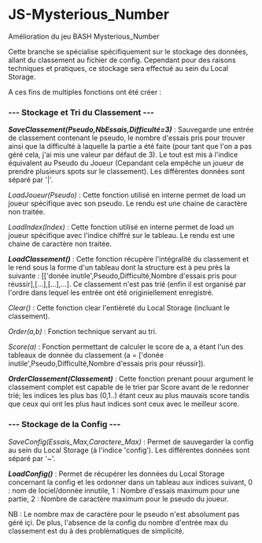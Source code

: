 # JS-Mysterious_Number
Amélioration du jeu BASH Mysterious_Number

Cette branche se spécialise spécifiquement sur le stockage des données, allant du classement au fichier de config.
Cependant pour des raisons techniques et pratiques, ce stockage sera effectué au sein du Local Storage.

A ces fins de multiples fonctions ont été créer :



### --- Stockage et Tri du Classement ---

   ***SaveClassement(Pseudo,NbEssais,Difficulté=3)*** : Sauvegarde une entrée de classement contenant le pseudo, le nombre d'essais pris pour trouver ainsi que la difficulté à laquelle la partie a été faite (pour tant que l'on a pas géré cela, j'ai mis une valeur par défaut de 3). Le tout est mis à l'indice équivalent au Pseudo du Joueur (Cepandant cela empêche un joueur de prendre plusieurs spots sur le classement). Les différentes données sont séparé par '|'.

   *LoadJoueur(Pseudo)* : Cette fonction utilisé en interne permet de load un joueur spécifique avec son pseudo. Le rendu est une chaine de caractère non traitée.

   *LoadIndex(Index)* : Cette fonction utilisé en interne permet de load un joueur spécifique avec l'indice chiffré sur le tableau. Le rendu est une chaine de caractère non traitée.

   ***LoadClassement()*** : Cette fonction récupère l'intégralité du classement et le rend sous la forme d'un tableau dont la structure est à peu près la suivante : [['donée inutile',Pseudo,Difficulté,Nombre d'essais pris pour réussir],[...],[...],...]. Ce classement n'est pas trié (enfin il est organisé par l'ordre dans lequel les entrée ont été originiellement enregistré.

   *Clear()* : Cette fonction clear l'entièreté du Local Storage (incluant le classement).

   *Order(a,b)* : Fonction technique servant au tri.

   *Score(a)* : Fonction permettant de calculer le score de a, a étant l'un des tableaux de donnée du classement (a = ['donée inutile',Pseudo,Difficulté,Nombre d'essais pris pour réussir]).

   ***OrderClassement(Classement)*** : Cette fonction prenant pouur argument le classement complet est capable de le trier par Score avant de le redonner trié; les indices les plus bas (0,1..) étant ceux au plus mauvais score tandis que ceux qui ont les plus haut indices sont ceux avec le meilleur score.

### --- Stockage de la Config ---

   *SaveConfig(Essais_Max,Caractere_Max)* : Permet de sauvegarder la config au sein du Local Storage (à l'indice 'config'). Les différentes données sont séparé par '~'.

   ***LoadConfig()*** : Permet de récupérer les données du Local Storage concernant la config et les ordonner dans un tableau aux indices suivant, 0 : nom de lociel/donnée innutile, 1 : Nombre d'essais maximum pour une partie, 2 : Nombre de caractère maximum pour le pseudo du joueur.



NB : Le nombre max de caractère pour le pseudo n'est absolument pas géré içi. De plus, l'absence de la config du nombre d'entrée max du classement est du à des problèmatiques de simplicité.
